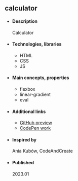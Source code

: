 ## calculator

- #### Description
  Calculator
  
- #### Technologies, libraries
  - HTML
  - CSS
  - JS

- #### Main concepts, properties
  - flexbox
  - linear-gradient
  - eval

- #### Additional links
  - [GitHub preview](#)
  - [CodePen work](https://codepen.io/tadeT/pen/KKByWdV)
    
- #### Inspired by
    Ania Kubów, 
    CodeAndCreate

- #### Published 
    2023.01
